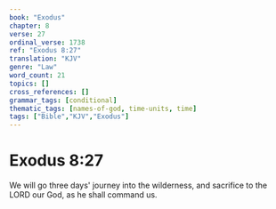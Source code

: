 ```yaml
---
book: "Exodus"
chapter: 8
verse: 27
ordinal_verse: 1738
ref: "Exodus 8:27"
translation: "KJV"
genre: "Law"
word_count: 21
topics: []
cross_references: []
grammar_tags: [conditional]
thematic_tags: [names-of-god, time-units, time]
tags: ["Bible","KJV","Exodus"]
---
```


# Exodus 8:27

We will go three days' journey into the wilderness, and sacrifice to the LORD our God, as he shall command us.

